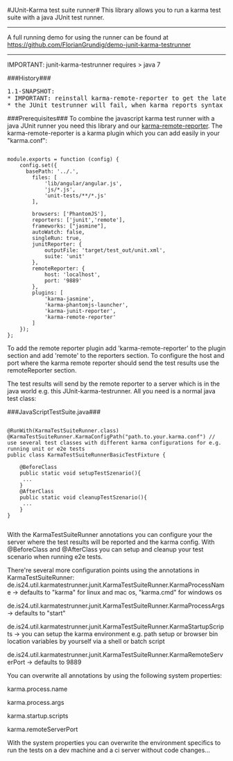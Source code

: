 #JUnit-Karma test suite runner#
This library allows you to run a karma test suite with a java JUnit test runner.

************
A full running demo for using the runner can be found at https://github.com/FlorianGrundig/demo-junit-karma-testrunner
************


IMPORTANT: junit-karma-testrunner requires > java 7

###History###
<pre>
1.1-SNAPSHOT:
* IMPORTANT: reinstall karma-remote-reporter to get the latest version, which fixes critical reporting errors
* the JUnit testrunner will fail, when karma reports syntax errors
</pre>


###Prerequisites###
To combine the javascript karma test runner with a java JUnit runner you need this library and our
<a href="http://github.com/ImmobilienScout24/karma-remote-reporter" target="_blank">karma-remote-reporter</a>.
The karma-remote-reporter is a karma plugin which you can add easily in your "karma.conf":
<pre><code>
module.exports = function (config) {
    config.set({
      basePath: '../.',
        files: [
            'lib/angular/angular.js',
            'js/*.js',
            'unit-tests/**/*.js'
        ],

        browsers: ['PhantomJS'],
        reporters: ['junit','remote'],
        frameworks: ["jasmine"],
        autoWatch: false,
        singleRun: true,
        junitReporter: {
            outputFile: 'target/test_out/unit.xml',
            suite: 'unit'
        },
        remoteReporter: {
            host: 'localhost',
            port: '9889'
        },
        plugins: [
            'karma-jasmine',
            'karma-phantomjs-launcher',
            'karma-junit-reporter',
            'karma-remote-reporter'
        ]
    });
};
</code></pre>
To add the remote reporter plugin add 'karma-remote-reporter' to the plugin section and add 'remote' to the reporters section.
To configure the host and port where the karma remote reporter should send the test results use the remoteReporter section.

The test results will send by the remote reporter to a server which is in the java world e.g. this JUnit-karma-testrunner.
All you need is a normal java test class:

###JavaScriptTestSuite.java###
<pre><code>
@RunWith(KarmaTestSuiteRunner.class)
@KarmaTestSuiteRunner.KarmaConfigPath("path.to.your.karma.conf") // use several test classes with different karma configurations for e.g. running unit or e2e tests
public class KarmaTestSuiteRunnerBasicTestFixture {

    @BeforeClass
    public static void setupTestSzenario(){
     ...
    }
    @AfterClass
    public static void cleanupTestSzenario(){
     ...
    }
}

</code></pre>
With the KarmaTestSuiteRunner annotations you can configure your the server where the test results will be reported and the karma config.
With @BeforeClass and @AfterClass you can setup and cleanup your test scenario when running e2e tests.

There're several more configuration points using the annotations in KarmaTestSuiteRunner:
de.is24.util.karmatestrunner.junit.KarmaTestSuiteRunner.KarmaProcessName -> defaults to "karma" for linux and mac os, "karma.cmd" for windows os

de.is24.util.karmatestrunner.junit.KarmaTestSuiteRunner.KarmaProcessArgs -> defaults to "start"

de.is24.util.karmatestrunner.junit.KarmaTestSuiteRunner.KarmaStartupScripts -> you can setup the karma environment e.g. path setup or browser bin location variables by yourself via a shell or batch script

de.is24.util.karmatestrunner.junit.KarmaTestSuiteRunner.KarmaRemoteServerPort -> defaults to 9889

You can overwrite all annotations by using the following system properties:

  karma.process.name

  karma.process.args

  karma.startup.scripts

  karma.remoteServerPort


With the system properties you can overwrite the environment specifics to run the tests on a dev machine and a ci server without code changes...




